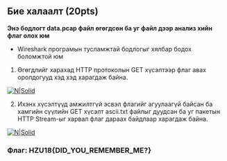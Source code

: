 ## Бие халаалт (20pts)

**Энэ бодлогт data.pcap файл өгөгдсөн ба уг файл дээр анализ хийн флаг олох юм**

- Wireshark програмын тусламжтай бодлогыг хялбар бодох боломжтой юм

1. Өгөгдлийг харахад HTTP протоколын GET хүсэлтээр флаг авах оролдогууд хэд хэд харагдаж байна.


[![N|Solid](https://github.com/DCERT-MNDC/HZ-U18/blob/master/2.PNG)](https://github.com/DCERT-MNDC/HZ-U18/blob/master/2.PNG)

2. Ихэнх хүсэлтүүд амжилтгүй эсвэл флагийг агуулаагүй байсан ба хамгийн сүүлийн GET хүсэлт ascii.txt файлыг дуудсан ба уг пакетын HTTP Stream-ыг харвал флаг дараах байдлаар харагдаж байна.


[![N|Solid](https://github.com/DCERT-MNDC/HZ-U18/blob/master/1.PNG)](https://github.com/DCERT-MNDC/HZ-U18/blob/master/1.PNG)

### Флаг: HZU18{DID_YOU_REMEMBER_ME?}
